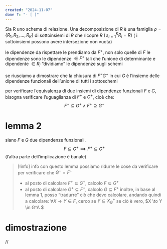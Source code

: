 ```yaml
---
created: "2024-11-07"
done ?: "- [ ]"
---
```

Sia R uno schema di relazione. Una decomposizione di $R$ è una famiglia $\rho = \{R_1, R_2, …, R_K\}$ di sottoinsiemi di $R$ che ricopre $R$ $(\cup^K_{i=1} R_{i}=R)$ ( i sottoinsiemi possono avere intersezione non vuota)

le dipendenze da rispettare le prendiamo da $F^+$, non solo quelle di $F$
le dipendenze sono le dipendenze $\in F^+$ tali che l’unione di determinante e dipendente $\in R_{i}$
“dividiamo” le dipendenze sugli schemi

se riusciamo a dimostrare che la chiusura di $F^ = G^+$ in cui $G$ è l’insieme delle dipendenze funzionali dell’unione di tutti i sottoschemi

per verificare l’equivalenza di due insiemi di dipendenze funzionali $F$ e $G$, bisogna verificare l’uguaglianza di $F^+$ e $G^+$, cioè che:
$$F^+ \subseteq G^+ \land F^+ \supseteq G^+$$

# lemma 2
siano $F$ e $G$ due dipendenze funzionali. 
$$F \subseteq G^+ \implies F^+ \subseteq G^+$$
(l’altra parte dell’implicazione è banale)
>[!info] info
>con questo lemma possiamo ridurre le cose da verificare per verificare che $G^+ = F^+$
>- al posto di calcolare $F^+ \subseteq G^+$, calcolo $F \subseteq G^+$
>- al posto di calcolare $G^+ \subseteq F^+$, calcolo $G \subseteq F^+$ 
inoltre, in base al lemma 1, posso “tradurre” ciò che devo calcolare, andando quindi a calcolare:
$\forall X \to Y \in F$, cerco se $Y \subseteq X^+_G$ se ciò è vero, $X \to Y \in G^A $
# dimostrazione

//
